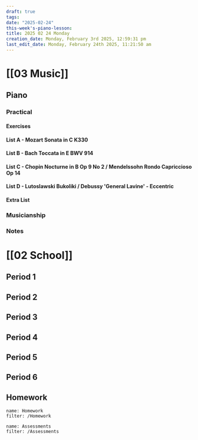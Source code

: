 ```yaml
---
draft: true
tags: 
date: "2025-02-24"
this-week's-piano-lesson: 
title: 2025 02 24 Monday
creation_date: Monday, February 3rd 2025, 12:59:31 pm
last_edit_date: Monday, February 24th 2025, 11:21:50 am
---
```


# [[03 Music]]

## Piano

### Practical

#### Exercises

#### List A - Mozart Sonata in C K330

#### List B - Bach Toccata in E BWV 914

#### List C - Chopin Nocturne in B Op 9 No 2 / Mendelssohn Rondo Capriccioso Op 14

#### List D - Lutoslawski Bukoliki / Debussy 'General Lavine' - Eccentric

#### Extra List

### Musicianship

### Notes

# [[02 School]]

## Period 1

## Period 2

## Period 3

## Period 4

## Period 5

## Period 6

## Homework

```todoist
name: Homework
filter: /Homework
```

```todoist
name: Assessments
filter: /Assessments
```
